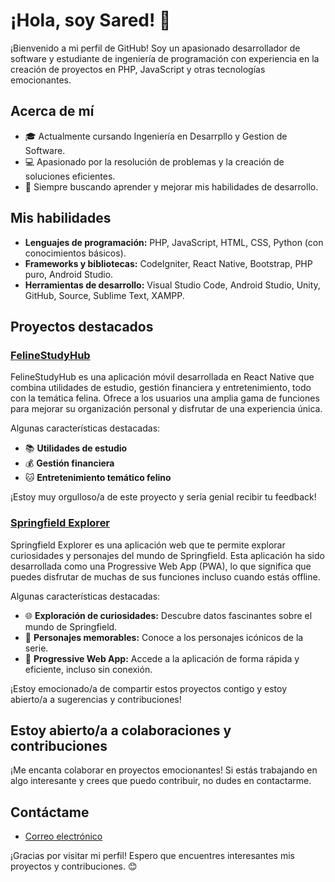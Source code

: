 # ¡Hola, soy Sared! 👋

¡Bienvenido a mi perfil de GitHub! Soy un apasionado desarrollador de software y estudiante de ingeniería de programación con experiencia en la creación de proyectos en PHP, JavaScript y otras tecnologías emocionantes.

## Acerca de mí

- 🎓 Actualmente cursando Ingeniería en Desarrpllo y Gestion de Software.
- 💻 Apasionado por la resolución de problemas y la creación de soluciones eficientes.
- 🚀 Siempre buscando aprender y mejorar mis habilidades de desarrollo.

## Mis habilidades

- **Lenguajes de programación:** PHP, JavaScript, HTML, CSS, Python (con conocimientos básicos).
- **Frameworks y bibliotecas:** CodeIgniter, React Native, Bootstrap, PHP puro, Android Studio.
- **Herramientas de desarrollo:** Visual Studio Code, Android Studio, Unity, GitHub, Source, Sublime Text, XAMPP.

## Proyectos destacados

### [FelineStudyHub](https://github.com/SaredG/FelineStudyHub)

FelineStudyHub es una aplicación móvil desarrollada en React Native que combina utilidades de estudio, gestión financiera y entretenimiento, todo con la temática felina. Ofrece a los usuarios una amplia gama de funciones para mejorar su organización personal y disfrutar de una experiencia única.

Algunas características destacadas:

- 📚 **Utilidades de estudio** 
- 💰 **Gestión financiera**
- 🐱 **Entretenimiento temático felino** 

¡Estoy muy orgulloso/a de este proyecto y sería genial recibir tu feedback!

### [Springfield Explorer](https://github.com/OmarPerezGutierrez/SpringfieldExplorer2)

Springfield Explorer es una aplicación web que te permite explorar curiosidades y personajes del mundo de Springfield. Esta aplicación ha sido desarrollada como una Progressive Web App (PWA), lo que significa que puedes disfrutar de muchas de sus funciones incluso cuando estás offline.

Algunas características destacadas:

- 🌐 **Exploración de curiosidades:** Descubre datos fascinantes sobre el mundo de Springfield.
- 👥 **Personajes memorables:** Conoce a los personajes icónicos de la serie.
- 📱 **Progressive Web App:** Accede a la aplicación de forma rápida y eficiente, incluso sin conexión.

¡Estoy emocionado/a de compartir estos proyectos contigo y estoy abierto/a a sugerencias y contribuciones!

## Estoy abierto/a a colaboraciones y contribuciones

¡Me encanta colaborar en proyectos emocionantes! Si estás trabajando en algo interesante y crees que puedo contribuir, no dudes en contactarme.

## Contáctame
- [Correo electrónico](sared646@gmail.com)

¡Gracias por visitar mi perfil! Espero que encuentres interesantes mis proyectos y contribuciones. 😊
